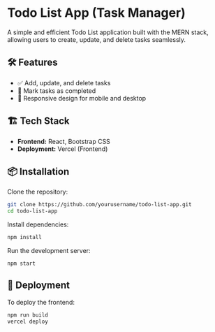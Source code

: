 # Todo List App (Task Manager)

A simple and efficient Todo List application built with the MERN stack, allowing users to create, update, and delete tasks seamlessly.

## 🛠️ Features

- ✅ Add, update, and delete tasks
- 📌 Mark tasks as completed
- 📱 Responsive design for mobile and desktop

## 🏗️ Tech Stack
- **Frontend:** React, Bootstrap CSS
- **Deployment:** Vercel (Frontend)

## 📦 Installation

Clone the repository:

```bash
git clone https://github.com/yourusername/todo-list-app.git
cd todo-list-app
```

Install dependencies:

```bash
npm install
```

Run the development server:

```bash
npm start
```

## 🚀 Deployment

To deploy the frontend:

```bash
npm run build
vercel deploy
```



